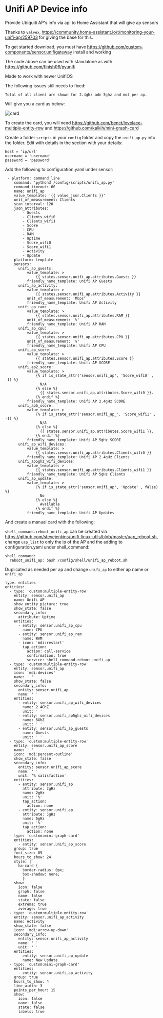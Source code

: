 # Unifi AP Device info
Provide Ubiquiti AP's info via api to Home Assistant that will give ap sensors

Thanks to `valvex`, https://community.home-assistant.io/t/monitoring-your-unifi-ap/259703 for giving the base for this.

To get started download, you must have https://github.com/custom-components/sensor.unifigateway install and working

The code above can be used with standalone as with https://github.com/finish06/pyunifi

Made to work with newer UnifiOS

The following issues still needs to fixed:

```
Total of all client are shown for 2.4ghz adn 5ghz and not per ap.
```

Will give you a card as below:

![card](https://github.com/w1tw0lf/Unifi-AP-Device-info/blob/main/images/card.png)

To create the card, you will need https://github.com/benct/lovelace-multiple-entity-row and https://github.com/kalkih/mini-graph-card

Create a folder `scripts` in your `config` folder and copy the `unifi_ap.py` into the folder. Edit with details in the section with your details:

```
host = 'ip/url'
username = 'username'
password = 'password'
```

Add the following to configuration.yaml under sensor:

```
 - platform: command_line
    command: 'python3 /config/scripts/unifi_ap.py'
    command_timeout: 60
    name: unifi_ap
    value_template: '{{ value_json.Clients }}'
    unit_of_measurement: Clients
    scan_interval: 120
    json_attributes:
        - Guests
        - Clients_wifi0
        - Clients_wifi1
        - Score  
        - CPU
        - RAM
        - Uptime
        - Score_wifi0
        - Score_wifi1
        - Activity
        - Update
  - platform: template
    sensors:  
      unifi_ap_guests:
          value_template: >
              {{ states.sensor.unifi_ap.attributes.Guests }}
          friendly_name_template: Unifi AP Guests    
      unifi_ap_activity:
          value_template: >
              {{ states.sensor.unifi_ap.attributes.Activity }}
          unit_of_measurement: 'Mbps'
          friendly_name_template: Unifi AP Activity      
      unifi_ap_ram:
          value_template: >
              {{ states.sensor.unifi_ap.attributes.RAM }}
          unit_of_measurement: '%'
          friendly_name_template: Unifi AP RAM    
      unifi_ap_cpu:
          value_template: >
              {{ states.sensor.unifi_ap.attributes.CPU }}
          unit_of_measurement: '%'
          friendly_name_template: Unifi AP CPU
      unifi_ap_score:
          value_template: >
              {{ states.sensor.unifi_ap.attributes.Score }}
          friendly_name_template: Unifi AP SCORE
      unifi_ap2_score:
          value_template: >
              {% if is_state_attr('sensor.unifi_ap', 'Score_wifi0' , -1) %}
                N/A
              {% else %}
                {{ states.sensor.unifi_ap.attributes.Score_wifi0 }}.
              {% endif %}
          friendly_name_template: Unifi AP 2.4gHz SCORE
      unifi_ap5_score:
          value_template: >
              {% if is_state_attr('sensor.unifi_ap_', 'Score_wifi1' , -1) %}
                N/A
              {% else %}
                {{ states.sensor.unifi_ap.attributes.Score_wifi1 }}.
              {% endif %}
          friendly_name_template: Unifi AP 5gHz SCORE
      unifi_ap_wifi_devices:
          value_template: >
              {{ states.sensor.unifi_ap.attributes.Clients_wifi0 }}
          friendly_name_template: Unifi AP 2.4gHz Clients
      unifi_ap5ghz_wifi_devices:
          value_template: >
              {{ states.sensor.unifi_ap.attributes.Clients_wifi1 }}
          friendly_name_template: Unifi AP 5gHz Clients
      unifi_ap_update:
          value_template: >
              {% if is_state_attr('sensor.unifi_ap', 'Update' , false) %}
                No
              {% else %}
                Available
              {% endif %}
          friendly_name_template: Unifi AP Updates          
```

And create a manual card with the following:

`shell_command.reboot_unifi_ap` can be created via https://github.com/stevejenkins/unifi-linux-utils/blob/master/uap_reboot.sh, change `uap_list` to only the ip of the AP and the adding to configuration.yaml under shell_command:
```
shell_command:
  reboot_unifi_ap: bash /config/shell/unifi_ap_reboot.sh
```
Duplicated as needed per ap and change `unifi_ap` to either ap name or `unifi_ap`

```
type: entities
entities:
  - type: 'custom:multiple-entity-row'
    entity: sensor.unifi_ap
    name: Unifi AP
    show_entity_picture: true
    show_state: false
    secondary_info:
      attribute: Uptime
    entities:
      - entity: sensor.unifi_ap_cpu
        name: CPU
      - entity: sensor.unifi_ap_ram
        name: RAM
      - icon: 'mdi:restart'
        tap_action:
          action: call-service
          confirmation: true
          service: shell_command.reboot_unifi_ap
  - type: 'custom:multiple-entity-row'
    entity: sensor.unifi_ap
    icon: 'mdi:devices'
    name: ' '
    show_state: false
    secondary_info:
      entity: sensor.unifi_ap
      name: ' '
    entities:
      - entity: sensor.unifi_ap_wifi_devices
        name: 2.4GhZ
        unit: ' '
      - entity: sensor.unifi_ap5ghz_wifi_devices
        name: 5GhZ
        unit: ' '
      - entity: sensor.unifi_ap_guests
        name: Guests
        unit: ' '
  - type: 'custom:multiple-entity-row'
    entity: sensor.unifi_ap_score
    name: ' '
    icon: 'mdi:percent-outline'
    show_state: false
    secondary_info:
      entity: sensor.unifi_ap_score
      name: ' '
      unit: '% satisfaction'
    entities:
      - entity: sensor.unifi_ap
        attribute: 2gHz
        name: 2gHz
        unit: '%'
        tap_action:
          action: none
      - entity: sensor.unifi_ap
        attribute: 5gHz
        name: 5gHz
        unit: '%'
        tap_action:
          action: none
  - type: 'custom:mini-graph-card'
    entities:
      - entity: sensor.unifi_ap_score
    group: true
    font_size: 85
    hours_to_show: 24
    style: |
      ha-card {
        border-radius: 0px;
        box-shadow: none;
        } 
    show:
      icon: false
      graph: false
      name: false
      state: false
      extrema: true
      average: true
  - type: 'custom:multiple-entity-row'
    entity: sensor.unifi_ap_activity
    name: Activity
    show_state: false
    icon: 'mdi:arrow-up-down'
    secondary_info:
      entity: sensor.unifi_ap_activity
      name: ' '
      unit: ' '
    entities:
      - entity: sensor.unifi_ap_update
        name: New Update
  - type: 'custom:mini-graph-card'
    entities:
      - entity: sensor.unifi_ap_activity
    group: true
    hours_to_show: 4
    line_width: 3
    points_per_hour: 15
    show:
      icon: false
      name: false
      state: false
      labels: true
```
